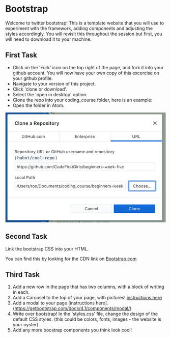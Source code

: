 # Bootstrap

Welcome to twitter bootstrap! This is a template website that you will use to experiment with the framework, adding components and adjusting the styles accordingly. You will revisit this throughout the session but first, you will need to download it to your machine.

## First Task
- Click on the 'Fork' icon on the top right of the page, and fork it into your github account.
You will now have your own copy of this excercise on your github profile.
- Navigate to your version of this project.
- Click 'clone or download'.
- Select the 'open in desktop' option.
- Clone the repo into your coding_course folder, here is an example:
- Open the folder in Atom.

![Example of how to clone into folder using github desktop](./images/clone-in-desktop-example.png)


## Second Task
Link the bootstrap CSS into your HTML.

You can find this by looking for the CDN link on [Bootstrap.com](https://getbootstrap.com/docs/4.1/getting-started/introduction/)


## Third Task

1. Add a new row in the page that has two columns, with a block of writing in each.
2. Add a Carousel to the top of your page, with pictures! [instructions here](https://getbootstrap.com/docs/4.1/components/carousel/)
3. Add a modal to your page [instructions here].(https://getbootstrap.com/docs/4.1/components/modal/)
4. Write over bootstrap! In the 'styles.css' file, change the design of the default CSS styles. (this could be colors, fonts, images - the website is your oyster)
5. Add any more boostrap components you think look cool!
